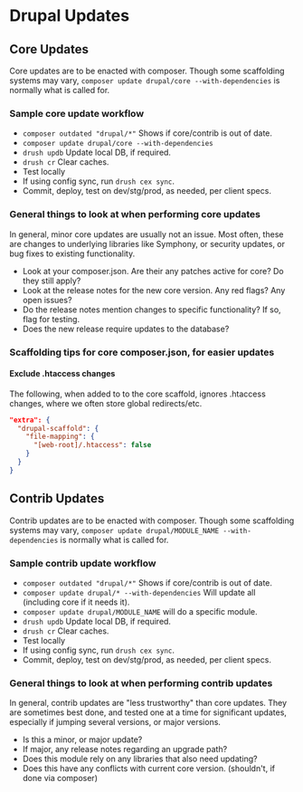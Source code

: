 # Drupal Updates

## Core Updates

Core updates are to be enacted with composer. Though some scaffolding systems may vary, `composer update drupal/core --with-dependencies` is normally what is called for.

### Sample core update workflow

- `composer outdated "drupal/*"` Shows if core/contrib is out of date.
- `composer update drupal/core --with-dependencies`
- `drush updb` Update local DB, if required.
- `drush cr` Clear caches.
- Test locally
- If using config sync, run `drush cex sync`.
- Commit, deploy, test on dev/stg/prod, as needed, per client specs.

### General things to look at when performing core updates

In general, minor core updates are usually not an issue. Most often, these are changes to underlying libraries like Symphony, or security updates, or bug fixes to existing functionality.

- Look at your composer.json. Are their any patches active for core? Do they still apply?
- Look at the release notes for the new core version. Any red flags? Any open issues?
- Do the release notes mention changes to specific functionality? If so, flag for testing.
- Does the new release require updates to the database?

### Scaffolding tips for core composer.json, for easier updates

#### Exclude .htaccess changes

The following, when added to to the core scaffold, ignores .htaccess changes, where we often store global redirects/etc.

```json
"extra": {
  "drupal-scaffold": {
    "file-mapping": {
      "[web-root]/.htaccess": false
    }
  }
}
```

## Contrib Updates

Contrib updates are to be enacted with composer. Though some scaffolding systems may vary, `composer update drupal/MODULE_NAME --with-dependencies` is normally what is called for.

### Sample contrib update workflow

- `composer outdated "drupal/*"` Shows if core/contrib is out of date.
- `composer update drupal/* --with-dependencies` Will update all (including core if it needs it).
- `composer update drupal/MODULE_NAME` will do a specific module.
- `drush updb` Update local DB, if required.
- `drush cr` Clear caches.
- Test locally
- If using config sync, run `drush cex sync`.
- Commit, deploy, test on dev/stg/prod, as needed, per client specs.

### General things to look at when performing contrib updates

In general, contrib updates are "less trustworthy" than core updates. They are sometimes best done, and tested one at a time for significant updates, especially if jumping several versions, or major versions.

- Is this a minor, or major update?
- If major, any release notes regarding an upgrade path?
- Does this module rely on any libraries that also need updating?
- Does this have any conflicts with current core version. (shouldn't, if done via composer)
